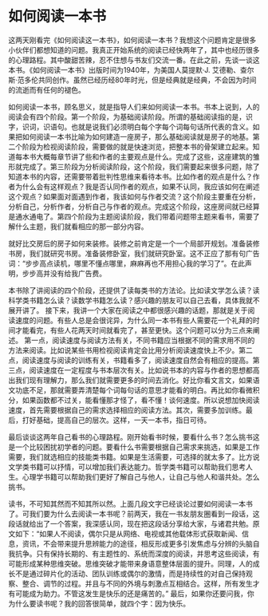 # 如何阅读一本书

这两天刚看完《如何阅读这一本书》，如何阅读一本书？我想这个问题肯定是很多小伙伴们都想知道的问题。我真正开始系统的阅读已经快两年了，其中也经历很多的心理路程。其中酸甜苦辣，忍不住想与书友们交流一番。在此之前，先谈一谈这本书。《如何阅读一本书》出版时间为1940年，为美国人莫提默·J. 艾德勒、查尔斯·范多伦共同创作。虽然已经历经80年时光，但是经典就是经典，不会因为时间的流逝而有任何的褪色。


如何阅读一本书，顾名思义，就是指导人们来如何阅读一本书。书本上说到，人的阅读会有四个阶段。第一个阶段，为基础阅读阶段。所谓的基础阅读指的是，识字，识词，识语句。也就是说我们必须明白每个字每个词每句话所代表的含义。如果把如何阅读一本书比喻为如何建造一座房子，那么基础阅读就是房子的地基。第二个阶段为检视阅读阶段，需要做的就是快速浏览，把整本书的骨架建立起来。知道每本书大概每章节讲了些和作者的主要观点是什么。完成了这些，这座建筑的雏形就完成了。第三阶段为分析阅读阶段，这个阶段，我们需要起来很多问题，除了知道本书的内容，还需要带着批判性思维来看待本书。比如作者的观点是什么？作者为什么会有这样观点？我是否认同作者的观点，如果不认同，我应该如何在阐述这个观点？如果面对面遇到作者，我该如何与作者交流？这个阶段主要重在分析，分析自己，分析作者，分析自己与作者的观点。完成这个阶段，这座房间就已经算是通水通电了。第四个阶段为主题阅读阶段，我们带着问题带主题来看书，需要了解什么主题，我们就看相应的那一部分内容。

就好比交房后的房子如何来装修。装修之前肯定是一个一个局部开规划。准备装修书房，我们就研究书房。准备装修卧室，我们就研究卧室。这不正应了那有句广告词：“步步高点读机，哪里不懂点哪里，麻麻再也不用担心我的学习了”。在此声明，步步高并没有给我广告费。

本书除了讲阅读的四个阶段，还提供了读每类书的方法论。比如读文学怎么读？读科学类书籍怎么读？读数学书籍怎么读？感兴趣的朋友可以自己去看，具体我就不展开讲了。
接下来，我讲一个大家在阅读之中都很感兴趣的话题，那就是关于阅读速度的问题。有些人总是会很诧异，为什么同一本书有些人需要花一个礼拜的时间才能看完，有些人花两天时间就看完了，甚至更快。这个问题可以分为三点来阐述。 第一点，阅读速度与阅读方法有关，不同书籍应当根据不同的需求用不同的方法来阅读。比如说某些书用检视阅读肯定会比用分析阅读速度快上不少。第二点，阅读速度与阅读的训练有关，书籍看多了，阅读速度自然会有相应的提高。第三点，阅读速度在一定程度与书本层次有关。比如说书本的内容与作者的思想都高出我们现有理解力，那么我们就需要更多的时间去消化。好比你看文言文，如果语文功底不足，那就需要弄清楚每个词每句话的意思才能看的明白。再比如你看微积分，如果函数都不过关，能看懂那才怪了，看不懂！谈何速度。所以说想加快阅读速度，首先需要根据自己的需求选择相应的阅读方法。其次，需要多加训练。最后，打好基础，提高自己的层次。这样，一天一本书，指日可待。


最后谈谈这两年自己看书的心理路程。刚开始看书时候，要看什么书？怎么挑书这是一个比较困扰初学者的问题。要看什么书需要根据自己需求来挑选，如果是工作需要，我们就选相应的技能类书籍。如果是生活需要，可选择的就太多了。比方说文学类书籍可以抒情，可以增加我们表达能力。哲学类书籍可以帮助我们思考人生。心理学书籍可以帮助我们更好了解自己与他人，让自己与他人和谐共处。怎么挑书。

读书，不可知其然而不知其所以然。上面几段文字已经谈论过要如何阅读一本书了。可我们要为什么去阅读一本书呢？前两天，我在一书友朋友圈看到一段话，这段话就给出了一个答案，我深感认同，现在把这段话分享给大家，与诸君共勉。原文如下：“如果人不阅读，偶尔只是从网络、电视或其他载体形式获取新闻、信息，资讯，不会带来提升思辨能力的途径，相反形成更多引发焦虑与分辨的头脑自我抗争。只有保持长期的、有主题性的、系统而深度的阅读，并思考这些阅读，有可能形成某种思维突破。思维突破才能带来身语意整体层面的提升。同理，人的成长不是通过碎片化的活动、团队训练或偶尔的激情，而是持续性的对自己保持观察、整合、调节的过程。并且与不同的外境与刺激点互相结合。这样，所有发生才有可能成为助力。不管这发生是快乐的还是痛苦的。”
最后，如果你还要问我，你为什么要读书呢？我的回答很简单，就四个字：因为快乐。

